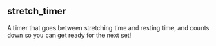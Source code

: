 ## stretch_timer

A timer that goes between stretching time and resting time, and counts down so you can get ready for the next set!

